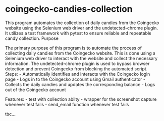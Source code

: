 # coingecko-candies-collection

This program automates the collection of daily candies from the Coingecko website using the Selenium web driver and the undetected-chrome plugin. It utilizes a test framework with pytest to ensure reliable and repeatable candy collection.
Purpose

The primary purpose of this program is to automate the process of collecting daily candies from the Coingecko website. This is done using a Selenium web driver to interact with the website and collect the necessary information. The undetected-chrome plugin is used to bypass browser detection and prevent Coingecko from blocking the automated script.
Steps:
    - Automatically identifies and interacts with the Coingecko login page
    - Logs in to the Coingecko account using Gmail authenticator
    - Collects the daily candies and updates the corresponding balance
    - Logs out of the Coingecko account

Features:
    - test with collection abilty
    - wrapper for the screenshot capture whenever test fails
    - send_email function whenever test fails

tbc...


